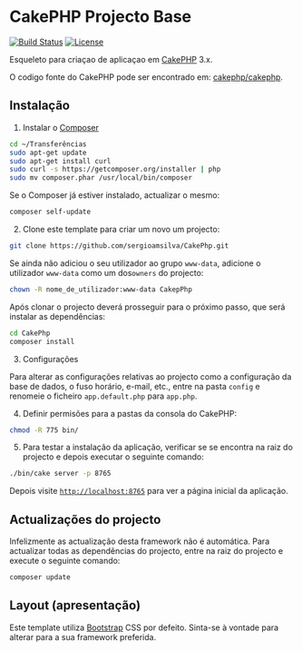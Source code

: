# CakePHP Projecto Base

[![Build Status](https://img.shields.io/travis/cakephp/app/master.svg?style=flat-square)](https://travis-ci.org/cakephp/app)
[![License](https://img.shields.io/packagist/l/cakephp/app.svg?style=flat-square)](https://packagist.org/packages/cakephp/app)

Esqueleto para criaçao de aplicaçao em [CakePHP](https://cakephp.org) 3.x.

O codigo fonte do CakePHP pode ser encontrado em: [cakephp/cakephp](https://github.com/cakephp/cakephp).

## Instalação

1. Instalar o [Composer](https://getcomposer.org/doc/00-intro.md)

```bash
cd ~/Transferências
sudo apt-get update
sudo apt-get install curl
sudo curl -s https://getcomposer.org/installer | php
sudo mv composer.phar /usr/local/bin/composer
```

Se o Composer já estiver instalado, actualizar o mesmo:

```bash
composer self-update
```

2. Clone este template para criar um novo um projecto:

```bash
git clone https://github.com/sergioamsilva/CakePhp.git
```

Se ainda não adiciou o seu utilizador ao grupo `www-data`, adicione o utilizador `www-data` como um dos`owners`
do projecto:

```bash
chown -R nome_de_utilizador:www-data CakepPhp
```

Após clonar o projecto deverá prosseguir para o próximo passo, que será instalar as dependências:

```bash
cd CakePhp
composer install
```

3. Configurações

Para alterar as configurações relativas ao projecto como a configuração da base de dados, o fuso horário,
e-mail, etc., entre na pasta `config` e renomeie o ficheiro `app.default.php` para `app.php`.

4. Definir permisões para a pastas da consola do CakePHP:

```bash
chmod -R 775 bin/
```

5. Para testar a instalação da aplicação, verificar se se encontra na raiz do projecto e 
depois executar o seguinte comando:

```bash
./bin/cake server -p 8765
```

Depois visite [`http://localhost:8765`](http://localhost:8765) para ver a página inicial da aplicação.

## Actualizações do projecto

Infelizmente as actualização desta framework não é automática. Para actualizar todas as dependências do
projecto, entre na raiz do projecto e execute o seguinte comando:

```bash
composer update
```

## Layout (apresentação)

Este template utiliza [Bootstrap](http://getbootstrap.com/) CSS por defeito. Sinta-se à vontade para alterar
para a sua framework preferida.
